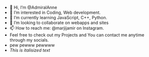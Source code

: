 - 👋 Hi, I’m @AdmiralAnne
- 👀 I’m interested in Coding, Web development. 
- 🌱 I’m currently learning JavaScript, C++, Python.
- 💞️ I’m looking to collaborate on webapps and sites
- 📫 How to reach me: @marjijamir on Instagram.
- Feel free to check out my Projects and You can contact me anytime through my socials. 
- pew pewww pewwww
- <i>This is italisized text</i>

<!---
AdmiralAnne/AdmiralAnne is a ✨ special ✨ repository because its `README.md` (this file) appears on your GitHub profile.
You can click the Preview link to take a look at your changes.
--->
